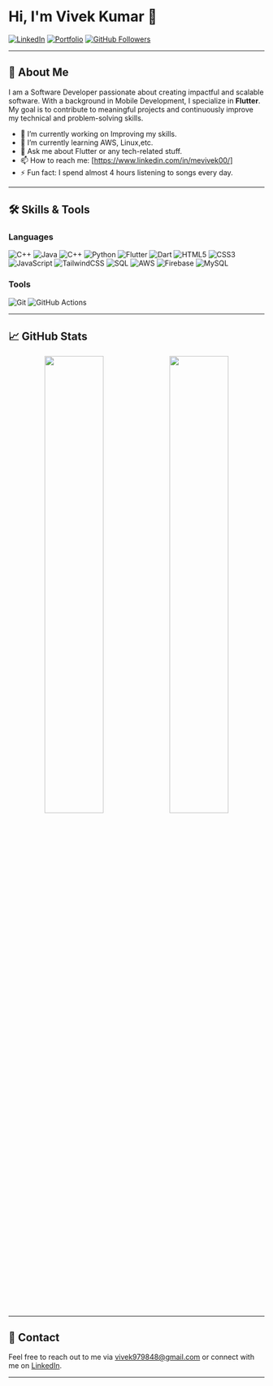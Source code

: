 # Hi, I'm Vivek Kumar 👋

[![LinkedIn](https://img.shields.io/badge/LinkedIn-YourProfile-blue?logo=linkedin)](https://www.linkedin.com/in/mevivek00/)
[![Portfolio](https://img.shields.io/badge/Portfolio-Visit-brightgreen?logo=google-chrome)]()
[![GitHub Followers](https://img.shields.io/github/followers/yourusername?label=Follow&style=social)](https://github.com/me-vivek-kr)

---

## 🚀 About Me

I am a Software Developer passionate about creating impactful and scalable software. With a background in Mobile Development, I specialize in **Flutter**. My goal is to contribute to meaningful projects and continuously improve my technical and problem-solving skills.

- 🔭 I’m currently working on Improving my skills.
- 🌱 I’m currently learning AWS, Linux,etc.
- 💬 Ask me about Flutter or any tech-related stuff.
- 📫 How to reach me: [https://www.linkedin.com/in/mevivek00/]
- ⚡ Fun fact: I spend almost 4 hours listening to songs every day.

---

## 🛠️ Skills & Tools

### Languages
![C++](https://img.shields.io/badge/C++-Solutions-blue.svg?style=flat&logo=cplusplus)
![Java](https://img.shields.io/badge/Java-ED8B00?style=for-the-badge&logo=java&logoColor=white)
![C++](https://img.shields.io/badge/C%2B%2B-00599C?style=for-the-badge&logo=c%2B%2B&logoColor=white)
![Python](https://img.shields.io/badge/Python-3776AB?style=for-the-badge&logo=python&logoColor=white)
![Flutter](https://img.shields.io/badge/Flutter-02569B?style=for-the-badge&logo=flutter&logoColor=white)
![Dart](https://img.shields.io/badge/Dart-0175C2?style=for-the-badge&logo=dart&logoColor=white)
![HTML5](https://img.shields.io/badge/HTML5-E34F26?style=for-the-badge&logo=html5&logoColor=white)
![CSS3](https://img.shields.io/badge/CSS3-1572B6?style=for-the-badge&logo=css3&logoColor=white)
![JavaScript](https://img.shields.io/badge/JavaScript-F7DF1E?style=for-the-badge&logo=javascript&logoColor=black)
![TailwindCSS](https://img.shields.io/badge/Tailwind_CSS-38B2AC?style=for-the-badge&logo=tailwind-css&logoColor=white)
![SQL](https://img.shields.io/badge/SQL-4479A1?style=for-the-badge&logo=sql&logoColor=white)
![AWS](https://img.shields.io/badge/AWS-232F3E?style=for-the-badge&logo=amazon-aws&logoColor=white)
![Firebase](https://img.shields.io/badge/Firebase-FFCA28?style=for-the-badge&logo=firebase&logoColor=black)
![MySQL](https://img.shields.io/badge/MySQL-4479A1?style=for-the-badge&logo=mysql&logoColor=white)




### Tools
![Git](https://img.shields.io/badge/Git-F05032?style=for-the-badge&logo=git&logoColor=white)
![GitHub Actions](https://img.shields.io/badge/GitHub_Actions-2088FF?style=for-the-badge&logo=github-actions&logoColor=white)

---

## 📈 GitHub Stats

<p align="center">
  <img width="48%" src="https://github-readme-stats.vercel.app/api?username=yourusername&show_icons=true&theme=radical" />
  <img width="48%" src="https://github-readme-streak-stats.herokuapp.com/?user=yourusername&theme=radical" />
</p>

---


## 📧 Contact

Feel free to reach out to me via [vivek979848@gmail.com](mailto:vivek979848@gmail.com) or connect with me on [LinkedIn](https://www.linkedin.com/in/mevivek00).

---

